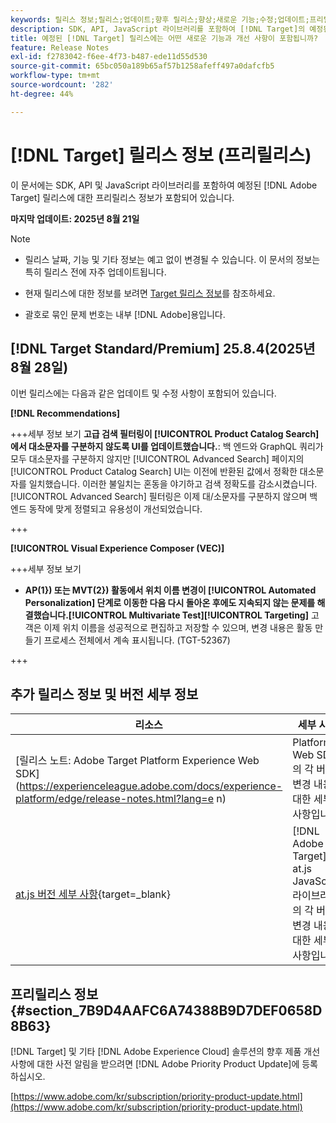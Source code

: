 ```yaml
---
keywords: 릴리스 정보;릴리스;업데이트;향후 릴리스;향상;새로운 기능;수정;업데이트;프리릴리스;조기 액세스
description: SDK, API, JavaScript 라이브러리를 포함하여 [!DNL Target]의 예정된 릴리스에 포함된 새로운 기능 및 개선, 수정 사항에 대해 알아봅니다.
title: 예정된 [!DNL Target] 릴리스에는 어떤 새로운 기능과 개선 사항이 포함됩니까?
feature: Release Notes
exl-id: f2783042-f6ee-4f73-b487-ede11d55d530
source-git-commit: 65bc050a189b65af57b1258afeff497a0dafcfb5
workflow-type: tm+mt
source-wordcount: '282'
ht-degree: 44%

---
```


# [!DNL Target] 릴리스 정보 (프리릴리스)

이 문서에는 SDK, API 및 JavaScript 라이브러리를 포함하여 예정된 [!DNL Adobe Target] 릴리스에 대한 프리릴리스 정보가 포함되어 있습니다.

**마지막 업데이트: 2025년 8월 21일**

>[!NOTE]
>
>* 릴리스 날짜, 기능 및 기타 정보는 예고 없이 변경될 수 있습니다. 이 문서의 정보는 특히 릴리스 전에 자주 업데이트됩니다.
>
>* 현재 릴리스에 대한 정보를 보려면 [Target 릴리스 정보](release-notes.md)를 참조하세요.
>
>* 괄호로 묶인 문제 번호는 내부 [!DNL Adobe]용입니다.

## [!DNL Target Standard/Premium] 25.8.4(2025년 8월 28일)

이번 릴리스에는 다음과 같은 업데이트 및 수정 사항이 포함되어 있습니다.

**[!DNL Recommendations]**

+++세부 정보 보기
**고급 검색 필터링이 [!UICONTROL Product Catalog Search]에서 대소문자를 구분하지 않도록 UI를 업데이트했습니다.**: 백 엔드와 GraphQL 쿼리가 모두 대소문자를 구분하지 않지만 [!UICONTROL Advanced Search] 페이지의 [!UICONTROL Product Catalog Search] UI는 이전에 반환된 값에서 정확한 대소문자를 일치했습니다. 이러한 불일치는 혼동을 야기하고 검색 정확도를 감소시켰습니다. [!UICONTROL Advanced Search] 필터링은 이제 대/소문자를 구분하지 않으며 백엔드 동작에 맞게 정렬되고 유용성이 개선되었습니다.

+++

**[!UICONTROL Visual Experience Composer (VEC)]**

+++세부 정보 보기
* **AP(1&rbrace;) 또는 MVT(2&rbrace;) 활동에서 위치 이름 변경이 [!UICONTROL Automated Personalization] 단계로 이동한 다음 다시 돌아온 후에도 지속되지 않는 문제를 해결했습니다.[!UICONTROL Multivariate Test][!UICONTROL Targeting]** 고객은 이제 위치 이름을 성공적으로 편집하고 저장할 수 있으며, 변경 내용은 활동 만들기 프로세스 전체에서 계속 표시됩니다. (TGT-52367)

+++

## 추가 릴리스 정보 및 버전 세부 정보

| 리소스 | 세부 사항 |
|--- |--- |
| [릴리스 노트: Adobe Target Platform Experience Web SDK]&#x200B;(https://experienceleague.adobe.com/docs/experience-platform/edge/release-notes.html?lang=e n) | Platform Web SDK의 각 버전 변경 내용에 대한 세부 사항입니다. |
| [at.js 버전 세부 사항](https://experienceleague.adobe.com/docs/target-dev/developer/client-side/at-js-implementation/target-atjs-versions.html){target=_blank} | [!DNL Adobe Target] at.js JavaScript 라이브러리의 각 버전 변경 내용에 대한 세부 사항입니다. |

## 프리릴리스 정보 {#section_7B9D4AAFC6A74388B9D7DEF0658D8B63}

[!DNL Target] 및 기타 [!DNL Adobe Experience Cloud] 솔루션의 향후 제품 개선 사항에 대한 사전 알림을 받으려면 [!DNL Adobe Priority Product Update]에 등록하십시오.

[https://www.adobe.com/kr/subscription/priority-product-update.html](https://www.adobe.com/kr/subscription/priority-product-update.html)
